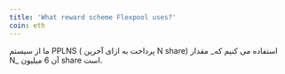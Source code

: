 ```yaml
---
title: 'What reward scheme Flexpool uses?'
coin: eth
---
```


ما از سیستم PPLNS ( پرداخت به ازای  آخرین N share) استفاده می کنیم که_ مقدار N_ آن 6 میلیون share است.
